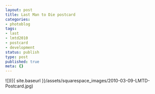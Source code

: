 ```yaml
---
layout: post
title: Last Man to Die postcard
categories:
- photoblog
tags:
- last
- lmtd2010
- postcard
- development
status: publish
type: post
published: true
meta: {}
---
```


![]({{ site.baseurl }}/assets/squarespace_images/2010-03-09-LMTD-Postcard.jpg)
